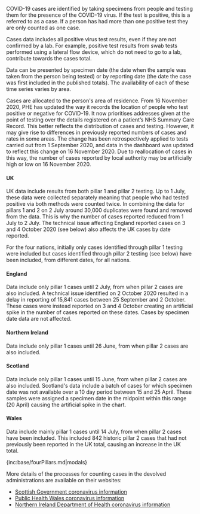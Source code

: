 COVID-19 cases are identified by taking specimens from people and testing them for the presence of the COVID-19 virus. If the test is positive, this is a referred to as a case.  If a person has had more than one positive test they are only counted as one case.  

Cases data includes all positive virus test results, even if they are not confirmed by a lab.  For example, positive test results from swab tests performed using a lateral flow device, which do not need to go to a lab, contribute towards the cases total.

Data can be presented by specimen date (the date when the sample was taken from the person being tested) or by reporting date (the date the case was first included in the published totals).  The availability of each of these time series varies by area.  

Cases are allocated to the person's area of residence. From 16 November 2020, PHE has updated the way it records the location of people who test positive or negative for COVID-19. It now prioritises addresses given at the point of testing over the details registered on a patient’s NHS Summary Care Record. This better reflects the distribution of cases and testing. However, it may give rise to differences in previously reported numbers of cases and rates in some areas. The change has been retrospectively applied to tests carried out from 1 September 2020, and data in the dashboard was updated to reflect this change on 16 November 2020. Due to reallocation of cases in this way, the number of cases reported by local authority may be artificially high or low on 16 November 2020.

#### UK

UK data include results from both pillar 1 and pillar 2 testing.  Up to 1 July, these data were collected separately meaning that people who had tested positive via both methods were counted twice.  In combining the data for pillars 1 and 2 on 2 July around 30,000 duplicates were found and removed from the data. This is why the number of cases reported reduced from 1 July to 2 July.  The technical issue affecting England reported cases on 3 and 4 October 2020 (see below) also affects the UK cases by date reported. 

For the four nations, initially only cases identified through pillar 1 testing were included but cases identified through pillar 2 testing (see below) have been included, from different dates, for all nations.

#### England

Data include only pillar 1 cases until 2 July, from when pillar 2 cases are also included. A technical issue identified on 2 October 2020 resulted in a delay in reporting of 15,841 cases between 25 September and 2 October.  These cases were instead reported on 3 and 4 October creating an artificial spike in the number of cases reported on these dates.  Cases by specimen date data are not affected. 

#### Northern Ireland

Data include only pillar 1 cases until 26 June, from when pillar 2 cases are also included.

#### Scotland

Data include only pillar 1 cases until 15 June, from when pillar 2 cases are also included. Scotland's data include a batch of cases for which specimen date was not available over a 10 day period between 15 and 25 April. These samples were assigned a specimen date in the midpoint within this range (20 April) causing the artificial spike in the chart.

#### Wales

Data include mainly pillar 1 cases until 14 July, from when pillar 2 cases have been included. This included 842 historic pillar 2 cases that had not previously been reported in the UK total, causing an increase in the UK total.

{inc:base/fourPillars.md|modals}

More details of the processes for counting cases in the devolved administrations are available on their websites:

* [Scottish Government coronavirus information](https://www.gov.scot/coronavirus-covid-19/)
* [Public Health Wales coronavirus information](https://public.tableau.com/profile/public.health.wales.health.protection#!/vizhome/RapidCOVID-19virology-Public/Headlinesummary)
* [Northern Ireland Department of Health coronavirus information](https://www.health-ni.gov.uk/news/)
